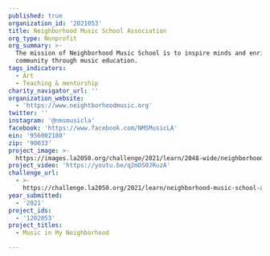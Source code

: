 ```yaml
---
published: true
organization_id: '2021053'
title: Neighborhood Music School Association
org_type: Nonprofit
org_summary: >-
  The mission of Neighborhood Music School is to inspire minds and enrich our
  community through music education.
tags_indicators:
  - Art
  - Teaching & mentorship
charity_navigator_url: ''
organization_website:
  - 'https://www.neightborhoodmusic.org'
twitter: ''
instagram: '@nmsmusicla'
facebook: 'https://www.facebook.com/NMSMusicLA'
ein: '956002180'
zip: '90033'
project_image: >-
  https://images.la2050.org/challenge/2021/learn/2048-wide/neighborhood-music-school-association.jpg
project_video: 'https://youtu.be/q2mDS0JRuzA'
challenge_url:
  - >-
    https://challenge.la2050.org/2021/learn/neighborhood-music-school-association/
year_submitted:
  - '2021'
project_ids:
  - '1202053'
project_titles:
  - Music in My Neighborhood

---
```

